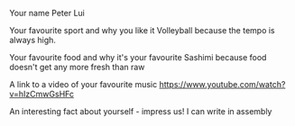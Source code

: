 Your name 
Peter Lui

Your favourite sport and why you like it 
Volleyball because the tempo is always high.

Your favourite food and why it's your favourite 
Sashimi because food doesn't get any more fresh than raw

A link to a video of your favourite music 
https://www.youtube.com/watch?v=hIzCmwGsHFc

An interesting fact about yourself - impress us! 
I can write in assembly
